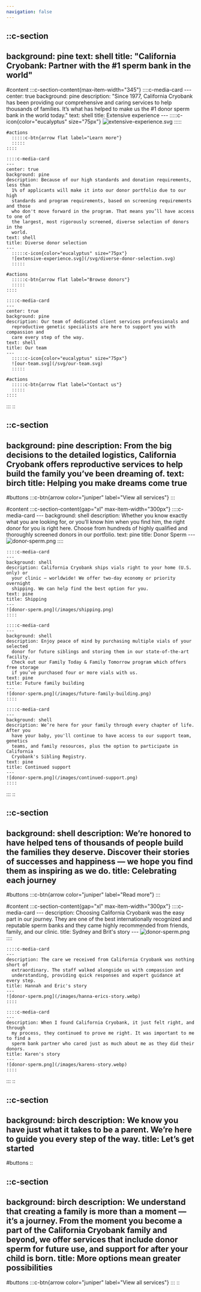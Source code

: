 ```yaml
---
navigation: false
---
```


::c-section
---
background: pine
text: shell
title: "California Cryobank: Partner with the #1 sperm bank in the world"
---
#content
  :::c-section-content{max-item-width="345"}
    ::::c-media-card
    ---
    center: true
    background: pine
    description: "Since 1977, California Cryobank has been providing our
      comprehensive and caring services to help thousands of families. It’s what has
      helped to make us the #1 donor sperm bank in the world today."
    text: shell
    title: Extensive experience
    ---
      :::::c-icon{color="eucalyptus" size="75px"}
      ![extensive-experience.svg](/svg/extensive-experience.svg)
      :::::
    
    #actions
      :::::c-btn{arrow flat label="Learn more"}
      :::::
    ::::
  
    ::::c-media-card
    ---
    center: true
    background: pine
    description: Because of our high standards and donation requirements, less than
      1% of applicants will make it into our donor portfolio due to our high
      standards and program requirements, based on screening requirements and those
      who don't move forward in the program. That means you’ll have access to one of
      the largest, most rigorously screened, diverse selection of donors in the
      world.
    text: shell
    title: Diverse donor selection
    ---
      :::::c-icon{color="eucalyptus" size="75px"}
      ![extensive-experience.svg](/svg/diverse-donor-selection.svg)
      :::::
    
    #actions
      :::::c-btn{arrow flat label="Browse donors"}
      :::::
    ::::
  
    ::::c-media-card
    ---
    center: true
    background: pine
    description: Our team of dedicated client services professionals and
      reproductive genetic specialists are here to support you with compassion and
      care every step of the way.
    text: shell
    title: Our team
    ---
      :::::c-icon{color="eucalyptus" size="75px"}
      ![our-team.svg](/svg/our-team.svg)
      :::::
    
    #actions
      :::::c-btn{arrow flat label="Contact us"}
      :::::
    ::::
  :::
::

::c-section
---
background: pine
description: From the big decisions to the detailed logistics, California
  Cryobank offers reproductive services to help build the family you’ve been
  dreaming of.
text: birch
title: Helping you make dreams come true
---
#buttons
  :::c-btn{arrow color="juniper" label="View all services"}
  :::

#content
  :::c-section-content{gap="xl" max-item-width="300px"}
    ::::c-media-card
    ---
    background: shell
    description: Whether you know exactly what you are looking for, or you’ll know
      him when you find him, the right donor for you is right here. Choose from
      hundreds of highly qualified and thoroughly screened donors in our portfolio.
    text: pine
    title: Donor Sperm
    ---
    ![donor-sperm.png](/images/donor-sperm.png)
    ::::
  
    ::::c-media-card
    ---
    background: shell
    description: California Cryobank ships vials right to your home (U.S. only) or
      your clinic — worldwide! We offer two-day economy or priority overnight
      shipping. We can help find the best option for you.
    text: pine
    title: Shipping
    ---
    ![donor-sperm.png](/images/shipping.png)
    ::::
  
    ::::c-media-card
    ---
    background: shell
    description: Enjoy peace of mind by purchasing multiple vials of your selected
      donor for future siblings and storing them in our state-of-the-art facility.
      Check out our Family Today & Family Tomorrow program which offers free storage
      if you’ve purchased four or more vials with us.
    text: pine
    title: Future family building
    ---
    ![donor-sperm.png](/images/future-family-building.png)
    ::::
  
    ::::c-media-card
    ---
    background: shell
    description: We’re here for your family through every chapter of life. After you
      have your baby, you'll continue to have access to our support team, genetics
      teams, and family resources, plus the option to participate in California
      Cryobank's Sibling Registry.
    text: pine
    title: Continued support
    ---
    ![donor-sperm.png](/images/continued-support.png)
    ::::
  :::
::

::c-section
---
background: shell
description: We’re honored to have helped tens of thousands of people build the
  families they deserve. Discover their stories of successes and happiness — we
  hope you find them as inspiring as we do.
title: Celebrating each journey
---
#buttons
  :::c-btn{arrow color="juniper" label="Read more"}
  :::

#content
  :::c-section-content{gap="xl" max-item-width="300px"}
    ::::c-media-card
    ---
    description: Choosing California Cryobank was the easy part in our journey. They
      are one of the best internationally recognized and reputable sperm banks and
      they came highly recommended from friends, family, and our clinic.
    title: Sydney and Brit's story
    ---
    ![donor-sperm.png](/images/sydney-brits-story.webp)
    ::::
  
    ::::c-media-card
    ---
    description: The care we received from California Cryobank was nothing short of
      extraordinary. The staff walked alongside us with compassion and
      understanding, providing quick responses and expert guidance at every step.
    title: Hannah and Eric's story
    ---
    ![donor-sperm.png](/images/hanna-erics-story.webp)
    ::::
  
    ::::c-media-card
    ---
    description: When I found California Cryobank, it just felt right, and through
      my process, they continued to prove me right. It was important to me to find a
      sperm bank partner who cared just as much about me as they did their donors.
    title: Karen's story
    ---
    ![donor-sperm.png](/images/karens-story.webp)
    ::::
  :::
::

::c-section
---
background: birch
description: We know you have just what it takes to be a parent. We’re here to
  guide you every step of the way.
title: Let’s get started
---
#buttons
::

::c-section
---
background: birch
description: We understand that creating a family is more than a moment — it’s a
  journey. From the moment you become a part of the California Cryobank family
  and beyond, we offer services that include donor sperm for future use, and
  support for after your child is born.
title: More options mean greater possibilities
---
#buttons
  :::c-btn{arrow color="juniper" label="View all services"}
  :::
::
